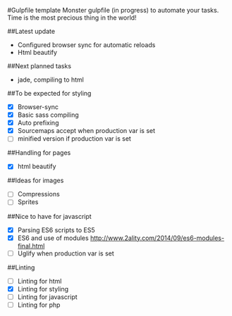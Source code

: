#Gulpfile template
Monster gulpfile (in progress) to automate your tasks.
Time is the most precious thing in the world!

##Latest update
- Configured browser sync for automatic reloads
- Html beautify

##Next planned tasks
* jade, compiling to html

##To be expected for styling
- [x] Browser-sync
- [x] Basic sass compiling
- [x] Auto prefixing
- [x] Sourcemaps accept when production var is set
- [ ] minified version if production var is set

##Handling for pages
- [x] html beautify

##Ideas for images
- [ ] Compressions
- [ ] Sprites

##Nice to have for javascript
- [x] Parsing ES6 scripts to ES5
- [x] ES6 and use of modules http://www.2ality.com/2014/09/es6-modules-final.html
- [ ] Uglify when production var is set

##Linting
- [ ] Linting for html
- [x] Linting for styling
- [ ] Linting for javascript
- [ ] Linting for php

